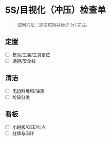 # 5S/目视化（冲压）检查单

> 使用方法：逐项核对并标记 [x] 完成。

## 定置

- [ ] 模具/工装/工具定位
- [ ] 通道/安全线

## 清洁

- [ ] 无边料堆积/油渍
- [ ] 垃圾分类

## 看板

- [ ] 小时板/OEE/红点
- [ ] 红牌与闭环
